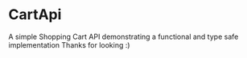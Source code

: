 # CartApi

A simple Shopping Cart API demonstrating a functional and type safe implementation
Thanks for looking :)

